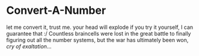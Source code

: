 # Convert-A-Number
let me convert it, trust me. your head will explode if you try it yourself, I can guarantee that :/
Countless braincells were lost in the great battle to finally figuring out all the number systems, but the war has ultimately been won, *cry of exaltation*...
